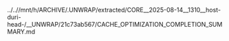 ../..//mnt/h/ARCHIVE/.UNWRAP/extracted/CORE__2025-08-14__1310__host-duri-head-/__UNWRAP/21c73ab567/CACHE_OPTIMIZATION_COMPLETION_SUMMARY.md